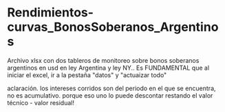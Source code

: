 # Rendimientos-curvas_BonosSoberanos_Argentinos
Archivo xlsx con dos tableros de monitoreo sobre bonos soberanos argentinos en usd en ley Argentina y ley NY.. Es FUNDAMENTAL que al iniciar el excel, ir a la pestaña "datos" y "actuaizar todo"

aclaración. los intereses corridos son del periodo en el que se encuentra, no es acumulativo. porque eso uno lo puede descontar restando el valor técnico - valor residual!
